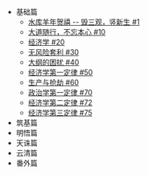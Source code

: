 - 基础篇
  - [水库羊年贺禧 -- 毁三观，竖新生 #1](1.md)
  - [大道随行，不忘本心 #10](10.md)
  - [经济学 #20](20.md)
  - [无风险套利 #30](30.md)
  - [大纲的困扰 #40](40.md)
  - [经济学第一定律 #50](50.md)
  - [生产与抢劫 #60](60.md)
  - [政治学第一定律 #70](70.md)
  - [经济学第二定律 #72](72.md)
  - [经济学第三定律 #75](75.md)
- 筑基篇
- 明悟篇
- 天诛篇
- 云清篇
- 番外篇

